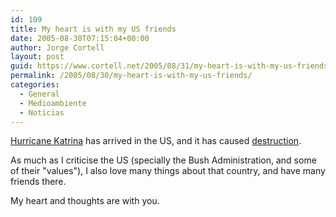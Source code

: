 ```yaml
---
id: 109
title: My heart is with my US friends
date: 2005-08-30T07:15:04+00:00
author: Jorge Cortell
layout: post
guid: https://www.cortell.net/2005/08/31/my-heart-is-with-my-us-friends/
permalink: /2005/08/30/my-heart-is-with-my-us-friends/
categories:
  - General
  - Medioambiente
  - Noticias
---
```

[Hurricane Katrina](https://earthobservatory.nasa.gov/Newsroom/NewImages/images.php3?img_id=17017) has arrived in the US, and it has caused [destruction](https://earthobservatory.nasa.gov/Newsroom/NewImages/images.php3?img_id=17018).
  
As much as I criticise the US (specially the Bush Administration, and some of their "values"), I also love many things about that country, and have many friends there.
  
My heart and thoughts are with you.